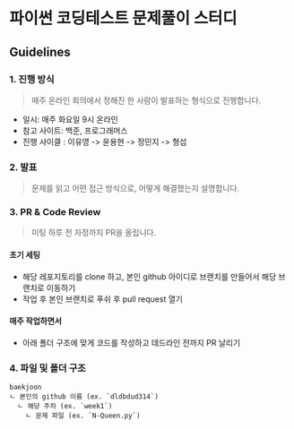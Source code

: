 # 파이썬 코딩테스트 문제풀이 스터디

## Guidelines

### 1. 진행 방식

> 매주 온라인 회의에서 정해진 한 사람이 발표하는 형식으로 진행합니다.

- 일시: 매주 화요일 9시 온라인
- 참고 사이트: 백준, 프로그래머스
- 진행 사이클 : 이유영 -> 윤용현 -> 정민지 -> 형섭

### 2. 발표

> 문제를 읽고 어떤 접근 방식으로, 어떻게 해결했는지 설명합니다.

### 3. PR & Code Review

> 미팅 하루 전 자정까지 PR을 올립니다.

#### 초기 세팅

- 해당 레포지토리를 clone 하고, 본인 github 아이디로 브랜치를 만들어서 해당 브랜치로 이동하기
- 작업 후 본인 브랜치로 푸쉬 후 pull request 열기

#### 매주 작업하면서

- 아래 폴더 구조에 맞게 코드를 작성하고 데드라인 전까지 PR 날리기

### 4. 파일 및 폴더 구조

````
baekjoon
ㄴ 본인의 github 이름 (ex. `dldbdud314`)
  ㄴ 해당 주차 (ex. `week1`)
    ㄴ 문제 파일 (ex. `N-Queen.py`)
````
